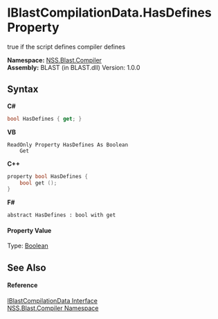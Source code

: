 # IBlastCompilationData.HasDefines Property 
 

true if the script defines compiler defines

**Namespace:**&nbsp;<a href="26a25caa-f50b-92ad-f15c-dbb9db1493ae">NSS.Blast.Compiler</a><br />**Assembly:**&nbsp;BLAST (in BLAST.dll) Version: 1.0.0

## Syntax

**C#**<br />
``` C#
bool HasDefines { get; }
```

**VB**<br />
``` VB
ReadOnly Property HasDefines As Boolean
	Get
```

**C++**<br />
``` C++
property bool HasDefines {
	bool get ();
}
```

**F#**<br />
``` F#
abstract HasDefines : bool with get

```


#### Property Value
Type: <a href="https://docs.microsoft.com/dotnet/api/system.boolean" target="_blank" rel="noopener noreferrer">Boolean</a>

## See Also


#### Reference
<a href="d2afd70e-15cd-df6e-c1b9-6e1d3e9552bd">IBlastCompilationData Interface</a><br /><a href="26a25caa-f50b-92ad-f15c-dbb9db1493ae">NSS.Blast.Compiler Namespace</a><br />